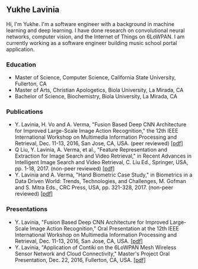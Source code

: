 ## Yukhe Lavinia

Hi, I'm Yukhe. I'm a software engineer with a background in machine learning and deep learning. I have done research on convolutional neural networks, computer vision, and the Internet of Things on 6LoWPAN. I am currently working as a software engineer building music school portal application.

### Education
- Master of Science, Computer Science, California State University, Fullerton, CA
- Master of Arts, Christian Apologetics, Biola University, La Mirada, CA
- Bachelor of Science, Biochemistry, Biola University, La Mirada, CA

### Publications
- Y. Lavinia, H. Vo and A. Verma, "Fusion Based Deep CNN Architecture for Improved Large-Scale Image Action Recognition," the 12th IEEE International Workshop on Multimedia Information Processing and Retrieval, Dec. 11-13, 2016, San Jose, CA, USA. (peer reviewed) <a href="https://github.com/ylavinia/ylavinia.github.io/blob/master/2016MIPR.pdf"> [pdf]</a>
- Q Liu, Y. Lavinia, A. Verma, et al., "Feature Representation and Extraction for Image Search and Video Retrieval," in Recent Advances in Intelligent Image Search and Video Retrieval, C. Liu Ed., Springer, USA, pp. 1-18, 2017. (non-peer reviewed) <a href="https://github.com/ylavinia/ylavinia.github.io/blob/master/2017SIFT1.pdf"> [pdf]</a>
- Y. Lavinia and A. Verma, "Hand Biometric Case Study," in Biometrics in a Data Driven World: Trends, Technologies, and Challenges, M. Gofman and S. Mitra Eds., CRC Press, USA, pp. 321-328, 2017. (non-peer reviewed) <a href="https://github.com/ylavinia/ylavinia.github.io/blob/master/2017BIO14.pdf"> [pdf]</a>

### Presentations
- Y. Lavinia, "Fusion Based Deep CNN Architecture for Improved Large-Scale Image Action Recognition," Oral Presentation at the 12th IEEE International Workshop on Multimedia Information Processing and Retrieval, Dec. 11-13, 2016, San Jose, CA, USA. <a href="https://github.com/ylavinia/ylavinia.github.io/blob/master/sf40fusion1_v3.pdf"> [pdf]</a> 
- Y. Lavinia, "Application of Contiki on the 6LoWPAN Mesh Wireless Sensor Network and Cloud Connectivity," Master's Project Oral Presentation, Dec. 22, 2016, Fullerton, CA, USA. <a href="https://github.com/ylavinia/ylavinia.github.io/blob/master/Lavinia_Yukhe_Presentation_Slides.pdf"> [pdf]</a>


